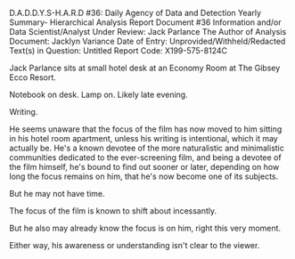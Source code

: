 D.A.D.D.Y.S-H.A.R.D #36: Daily Agency of Data and Detection Yearly Summary- Hierarchical Analysis Report Document #36 Information and/or Data Scientist/Analyst Under Review: Jack Parlance The Author of Analysis Document: Jacklyn Variance Date of Entry: Unprovided/Withheld/Redacted Text(s) in Question: Untitled Report Code: X199-575-8124C

Jack Parlance sits at small hotel desk at an Economy Room at The Gibsey Ecco Resort.

Notebook on desk. Lamp on. Likely late evening.

Writing.

He seems unaware that the focus of the film has now moved to him sitting in his hotel room apartment, unless his writing is intentional, which it may actually be. He's a known devotee of the more naturalistic and minimalistic communities dedicated to the ever-screening film, and being a devotee of the film himself, he's bound to find out sooner or later, depending on how long the focus remains on him, that he's now become one of its subjects.

But he may not have time.

The focus of the film is known to shift about incessantly.

But he also may already know the focus is on him, right this very moment.

Either way, his awareness or understanding isn't clear to the viewer.